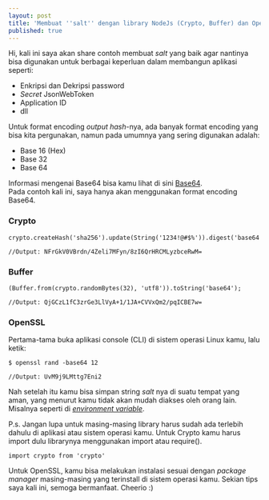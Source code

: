 ```yaml
---
layout: post
title: 'Membuat ''salt'' dengan library NodeJs (Crypto, Buffer) dan OpenSSL'
published: true
---
```


Hi, kali ini saya akan share contoh membuat _salt_ yang baik agar nantinya bisa digunakan untuk berbagai keperluan dalam membangun aplikasi seperti:
- Enkripsi dan Dekripsi password
- _Secret_ JsonWebToken
- Application ID
- dll

Untuk format encoding _output hash_-nya, ada banyak format encoding yang bisa kita pergunakan, namun pada umumnya yang sering digunakan adalah:
- Base 16 (Hex)
- Base 32
- Base 64

Informasi mengenai Base64 bisa kamu lihat di sini [Base64](https://en.wikipedia.org/wiki/Base64).\
Pada contoh kali ini, saya hanya akan menggunakan format encoding Base64.

### Crypto
```
crypto.createHash('sha256').update(String('1234!@#$%')).digest('base64')

//Output: NFrGkV0VBrdn/4Zeli7MFyn/8zI6QrHRCMLyzbceRwM=
```
### Buffer
```
(Buffer.from(crypto.randomBytes(32), 'utf8')).toString('base64');

//Output: QjGCzL1fC3zrGe3LlVyA+1/1JA+CVVxQm2/pqICBE7w=
```
### OpenSSL
Pertama-tama buka aplikasi console (CLI) di sistem operasi Linux kamu, lalu ketik:
```
$ openssl rand -base64 12

//Output: UvM9j9LMttg7Eni2
```
Nah setelah itu kamu bisa simpan string _salt_ nya di suatu tempat yang aman, yang menurut kamu tidak akan mudah diakses oleh orang lain. 
Misalnya seperti di [_environment variable_](https://linuxize.com/post/how-to-set-and-list-environment-variables-in-linux/).

P.s. Jangan lupa untuk masing-masing library harus sudah ada terlebih dahulu di aplikasi atau sistem operasi kamu. 
Untuk Crypto kamu harus import dulu librarynya menggunakan import atau require().
```
import crypto from 'crypto'
```
Untuk OpenSSL, kamu bisa melakukan instalasi sesuai dengan _package manager_ masing-masing yang terinstall di sistem operasi kamu.
Sekian tips saya kali ini, semoga bermanfaat. Cheerio :)
